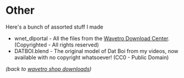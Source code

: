 # Other
Here's a bunch of assorted stuff I made

- wnet_dlportal - All the files from the [Wavetro Download Center](https://wavetro.net/downloads). (Copyrighted - All rights reserved)
- DATBOI.blend - The original model of Dat Boi from my videos, now available with no copyright whatsoever! (CC0 - Public Domain)

*(back to [wavetro shop downloads](https://shop.wavetro.net/pages/downloads))*
